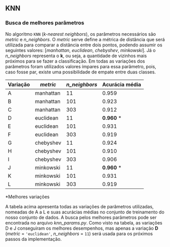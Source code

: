 ## KNN

### Busca de melhores parâmetros
No algoritmo `KNN` (*k-nearest neighbors*), os parâmetros necessários são *metric* e *n_neighbors*. O *metric* serve define a métrica de distância que será utilizada para comparar a distância entre dois pontos, podendo assumir os seguintes valores: [*manhattan*, *euclidean*, *chebyshev*, *minkowski*]. Já o *n_neighbors* representa o **k**, ou seja, a quantidade de vizinhos mais próximos para se fazer a classificação. Em todas as variações dos parâmetros foram utilizados valores ímpares para essa parâmetro, pois, caso fosse par, existe uma possibilidade de empate entre duas classes.


Variação |     *metric*       | *n_neighbors* | Acurácia média
-------- | ------------------ | ------------- | --------
A | manhattan | 11  | 0.959
B | manhattan | 101 | 0.923
C | manhattan | 303 | 0.912
D | euclidean | 11  | **0.960** *
E | euclidean | 101 | 0.931
F | euclidean | 303 | 0.919
G | chebyshev | 11  | 0.924
H | chebyshev | 101 | 0.910
I | chebyshev | 303 | 0.906
J | minkowski | 11  | **0.960** *
K | minkowski | 101 | 0.931
L | minkowski | 303 | 0.919
&ast;Melhores variações

A tabela acima apresenta todas as variações de parâmetros utilizadas, nomeadas de A a L e suas acurácias médias no conjunto de treinamento do nosso conjunto de dados. A busca pelos melhores parâmetros pode ser encontrada no arquivo *knn_params.py*. Como visto na tabela, as variações D e J conseguiram os melhores desempenhos, mas apenas a variação **D** (*metric* = `'euclidean'`, *n_neighbors* = `11`) será usada para os próximos passos da implementação.